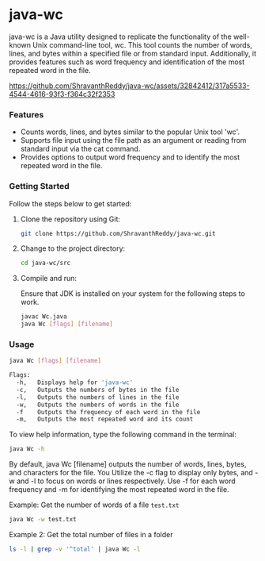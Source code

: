 # java-wc
java-wc is a Java utility designed to replicate the functionality of the well-known Unix command-line tool, wc. This tool counts the number of words, lines, and bytes within a specified file or from standard input. Additionally, it provides features such as word frequency and identification of the most repeated word in the file.

https://github.com/ShravanthReddy/java-wc/assets/32842412/317a5533-4544-4616-93f3-f364c32f2353

### Features
- Counts words, lines, and bytes similar to the popular Unix tool 'wc'.
- Supports file input using the file path as an argument or reading from standard input via the cat command.
- Provides options to output word frequency and to identify the most repeated word in the file.

### Getting Started

Follow the steps below to get started:

1. Clone the repository using Git:

   ```bash
   git clone https://github.com/ShravanthReddy/java-wc.git
   ```

2. Change to the project directory:

   ```bash
   cd java-wc/src
   ```

3. Compile and run:

   Ensure that JDK is installed on your system for the following steps to work.

   ```bash
   javac Wc.java
   java Wc [flags] [filename]
   ```

### Usage
```bash
java Wc [flags] [filename] 

Flags:
  -h,	Displays help for 'java-wc'
  -c,	Outputs the numbers of bytes in the file
  -l,	Outputs the numbers of lines in the file
  -w,	Outputs the numbers of words in the file
  -f	Outputs the frequency of each word in the file
  -m,	Outputs the most repeated word and its count
```

To view help information, type the following command in the terminal:
```bash
java Wc -h
```
By default, java Wc [filename] outputs the number of words, lines, bytes, and characters for the file. You Utilize the -c flag to display only bytes, and -w and -l to focus on words or lines respectively. Use -f for each word frequency and -m for identifying the most repeated word in the file.

Example: Get the number of words of a file `test.txt`
```bash
java Wc -w test.txt
```

Example 2: Get the total number of files in a folder

```bash
ls -l | grep -v '^total' | java Wc -l
```
